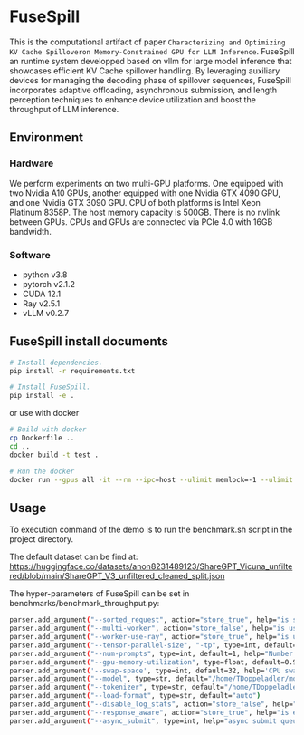 # FuseSpill
This is the computational artifact of paper `Characterizing and Optimizing KV Cache Spilloveron Memory-Constrained GPU for LLM Inference`.
FuseSpill an runtime system developped based on vllm for large model inference that showcases efficient KV Cache spillover handling. By leveraging auxiliary devices for managing the decoding phase of spillover sequences, FuseSpill incorporates adaptive offloading, asynchronous submission, and length perception techniques to enhance device utilization and boost the throughput of LLM inference.

## Environment
### Hardware
We perform experiments on two multi-GPU platforms.
One equipped with two Nvidia A10 GPUs, another equipped with one Nvidia GTX 4090 GPU, and one Nvidia GTX 3090 GPU. CPU of both platforms is Intel Xeon Platinum 8358P. The host memory capacity is 500GB. There is no nvlink between GPUs. CPUs and GPUs are connected via PCIe 4.0 with 16GB bandwidth.

### Software
- python v3.8
- pytorch v2.1.2
- CUDA 12.1
- Ray v2.5.1
- vLLM v0.2.7

## FuseSpill install documents

```bash
# Install dependencies.
pip install -r requirements.txt

# Install FuseSpill.
pip install -e .
```

or use with docker
```bash
# Build with docker
cp Dockerfile ..
cd ..
docker build -t test .

# Run the docker
docker run --gpus all -it --rm --ipc=host --ulimit memlock=-1 --ulimit stack=67108864 -v /home/models:/models/ test
```

## Usage
To execution command of the demo is to run the benchmark.sh script in the project directory.

The default dataset can be find at:
https://huggingface.co/datasets/anon8231489123/ShareGPT_Vicuna_unfiltered/blob/main/ShareGPT_V3_unfiltered_cleaned_split.json

The hyper-parameters of FuseSpill can be set in benchmarks/benchmark_throughput.py:
```bash
parser.add_argument("--sorted_request", action="store_true", help="is sort request, store_false is true")
parser.add_argument("--multi-worker", action="store_false", help="is use multiworker, store_false is true")
parser.add_argument("--worker-use-ray", action="store_true", help="is use ray, store_true is False")
parser.add_argument("--tensor-parallel-size", "-tp", type=int, default=1, help="is enable tensor parallism of vllm")
parser.add_argument("--num-prompts", type=int, default=1, help="Number of prompts to process.")
parser.add_argument("--gpu-memory-utilization", type=float, default=0.95, help='the fraction of GPU memory')
parser.add_argument('--swap-space', type=int, default=32, help='CPU swap space size (GiB) per GPU')   
parser.add_argument("--model", type=str, default="/home/TDoppeladler/model/vicuna-7b")
parser.add_argument("--tokenizer", type=str, default="/home/TDoppeladler/model/vicuna-7b")
parser.add_argument("--load-format", type=str, default="auto")
parser.add_argument("--disable_log_stats", action="store_false", help="is disable stats, store_false is true")
parser.add_argument("--response_aware", action="store_true", help="is enable response_aware kv cache swap")
parser.add_argument("--async_submit", type=int, help="async submit queue, synchronous submission when queue length is 1 ")
```
